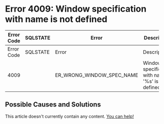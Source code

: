 
# Error 4009: Window specification with name is not defined


| Error Code | SQLSTATE | Error | Description |
| --- | --- | --- | --- |
| Error Code | SQLSTATE | Error | Description |
| 4009 |  | ER_WRONG_WINDOW_SPEC_NAME | Window specification with name '%s' is not defined |




## Possible Causes and Solutions


This article doesn't currently contain any content. [You can help!](/kb/en/writing-and-editing-knowledge-base-articles/)

